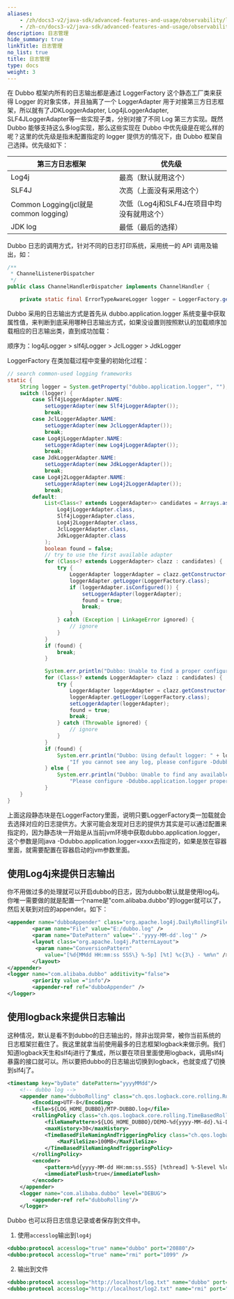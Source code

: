 ```yaml
---
aliases:
    - /zh/docs3-v2/java-sdk/advanced-features-and-usage/observability/logging/
    - /zh-cn/docs3-v2/java-sdk/advanced-features-and-usage/observability/logging/
description: 日志管理
hide_summary: true
linkTitle: 日志管理
no_list: true
title: 日志管理
type: docs
weight: 3
---
```


在 Dubbo 框架内所有的日志输出都是通过 LoggerFactory 这个静态工厂类来获得 Logger 的对象实体，并且抽离了一个 LoggerAdapter 用于对接第三方日志框架，所以就有了JDKLoggerAdapter, Log4jLoggerAdapter, SLF4JLoggerAdapter等一些实现子类，分别对接了不同 Log 第三方实现。既然 Dubbo 能够支持这么多log实现，那么这些实现在 Dubbo 中优先级是在呢么样的呢？这里的优先级是指未配置指定的 logger 提供方的情况下，由 Dubbo 框架自己选择。优先级如下：

| 第三方日志框架                        | 优先级                                     |
| ------------------------------------- | ------------------------------------------ |
| Log4j                                 | 最高（默认就用这个）                       |
| SLF4J                                 | 次高（上面没有采用这个）                   |
| Common Logging(jcl就是common logging) | 次低（Log4j和SLF4J在项目中均没有就用这个） |
| JDK log                               | 最低（最后的选择）                         |

Dubbo 日志的调用方式，针对不同的日志打印系统，采用统一的 API 调用及输出，如：

```java
/**
 * ChannelListenerDispatcher
 */
public class ChannelHandlerDispatcher implements ChannelHandler {

    private static final ErrorTypeAwareLogger logger = LoggerFactory.getErrorTypeAwareLogger(ChannelHandlerDispatcher.class);
```

Dubbo 采用的日志输出方式是首先从 dubbo.application.logger 系统变量中获取属性值，来判断到底采用哪种日志输出方式，如果没设置则按照默认的加载顺序加载相应的日志输出类，直到成功加载：

顺序为：log4jLogger > slf4jLogger > JclLogger > JdkLogger

LoggerFactory 在类加载过程中变量的初始化过程：

```java
// search common-used logging frameworks
static {
    String logger = System.getProperty("dubbo.application.logger", "");
    switch (logger) {
        case Slf4jLoggerAdapter.NAME:
            setLoggerAdapter(new Slf4jLoggerAdapter());
            break;
        case JclLoggerAdapter.NAME:
            setLoggerAdapter(new JclLoggerAdapter());
            break;
        case Log4jLoggerAdapter.NAME:
            setLoggerAdapter(new Log4jLoggerAdapter());
            break;
        case JdkLoggerAdapter.NAME:
            setLoggerAdapter(new JdkLoggerAdapter());
            break;
        case Log4j2LoggerAdapter.NAME:
            setLoggerAdapter(new Log4j2LoggerAdapter());
            break;
        default:
            List<Class<? extends LoggerAdapter>> candidates = Arrays.asList(
                Log4jLoggerAdapter.class,
                Slf4jLoggerAdapter.class,
                Log4j2LoggerAdapter.class,
                JclLoggerAdapter.class,
                JdkLoggerAdapter.class
            );
            boolean found = false;
            // try to use the first available adapter
            for (Class<? extends LoggerAdapter> clazz : candidates) {
                try {
                    LoggerAdapter loggerAdapter = clazz.getConstructor().newInstance();
                    loggerAdapter.getLogger(LoggerFactory.class);
                    if (loggerAdapter.isConfigured()) {
                        setLoggerAdapter(loggerAdapter);
                        found = true;
                        break;
                    }
                } catch (Exception | LinkageError ignored) {
                    // ignore
                }
            }
            if (found) {
                break;
            }

            System.err.println("Dubbo: Unable to find a proper configured logger to log out.");
            for (Class<? extends LoggerAdapter> clazz : candidates) {
                try {
                    LoggerAdapter loggerAdapter = clazz.getConstructor().newInstance();
                    loggerAdapter.getLogger(LoggerFactory.class);
                    setLoggerAdapter(loggerAdapter);
                    found = true;
                    break;
                } catch (Throwable ignored) {
                    // ignore
                }
            }
            if (found) {
                System.err.println("Dubbo: Using default logger: " + loggerAdapter.getClass().getName() + ". " +
                    "If you cannot see any log, please configure -Ddubbo.application.logger property to your preferred logging framework.");
            } else {
                System.err.println("Dubbo: Unable to find any available logger adapter to log out. Dubbo logs will be ignored. " +
                    "Please configure -Ddubbo.application.logger property and add corresponding logging library to classpath.");
            }
    }
}
```

上面这段静态块是在LoggerFactory里面，说明只要LoggerFactory类一加载就会去选择对应的日志提供方。大家可能会发现对日志的提供方其实是可以通过配置来指定的，因为静态块一开始是从当前jvm环境中获取dubbo.application.logger，这个参数是同java -Ddubbo.application.logger=xxxx去指定的，如果是放在容器里面，就需要配置在容器启动的jvm参数里面。

## 使用Log4j来提供日志输出

你不用做过多的处理就可以开启dubbo的日志，因为dubbo默认就是使用log4j。你唯一需要做的就是配置一个name是"com.alibaba.dubbo"的logger就可以了，然后关联到对应的appender。如下：

```xml
<appender name="dubboAppender" class="org.apache.log4j.DailyRollingFileAppender"> 
        <param name="File" value="E:/dubbo.log" />  
        <param name="DatePattern" value="'.'yyyy-MM-dd'.log'" />  
        <layout class="org.apache.log4j.PatternLayout"> 
         <param name="ConversionPattern"
            value="[%d{MMdd HH:mm:ss SSS\} %-5p] [%t] %c{3\} - %m%n" /> 
        </layout>  
</appender> 
<logger name="com.alibaba.dubbo" additivity="false"> 
        <priority value ="info"/>  
        <appender-ref ref="dubboAppender" />  
</logger>
```

## 使用logback来提供日志输出

这种情况，默认是看不到dubbo的日志输出的，除非出现异常，被你当前系统的日志框架拦截住了。我这里就拿当前使用最多的日志框架logback来做示例。我们知道logback天生和slf4j进行了集成，所以要在项目里面使用logback，调用slf4j暴露的接口就可以。所以要把dubbo的日志输出切换到logback，也就变成了切换到slf4j了。

```xml
<timestamp key="byDate" datePattern="yyyyMMdd"/>
    <!-- dubbo log -->
    <appender name="dubboRolling" class="ch.qos.logback.core.rolling.RollingFileAppender">
        <Encoding>UTF-8</Encoding>
        <file>${LOG_HOME_DUBBO}/MTP-DUBBO.log</file>
        <rollingPolicy class="ch.qos.logback.core.rolling.TimeBasedRollingPolicy">
            <fileNamePattern>${LOG_HOME_DUBBO}/DEMO-%d{yyyy-MM-dd}.%i-DUBBO.zip</fileNamePattern>
            <maxHistory>30</maxHistory>
            <TimeBasedFileNamingAndTriggeringPolicy class="ch.qos.logback.core.rolling.SizeAndTimeBasedFNATP">
                <MaxFileSize>100MB</MaxFileSize>
            </TimeBasedFileNamingAndTriggeringPolicy>
        </rollingPolicy>
        <encoder>
            <pattern>%d{yyyy-MM-dd HH:mm:ss.SSS} [%thread] %-5level %logger{36} - %msg%n</pattern>
            <immediateFlush>true</immediateFlush>
        </encoder>
    </appender>
    <logger name="com.alibaba.dubbo" level="DEBUG">
        <appender-ref ref="dubboRolling"/>
    </logger>
```

Dubbo 也可以将日志信息记录或者保存到文件中。

1. 使用`accesslog`输出到`log4j` 

```xml
<dubbo:protocol accesslog="true" name="dubbo" port="20880"/>
<dubbo:protocol accesslog="true" name="rmi" port="1099" />
```

2. 输出到文件

```xml
<dubbo:protocol accesslog="http://localhost/log.txt" name="dubbo" port="20880"/>
<dubbo:protocol accesslog="http://localhost/log2.txt" name="rmi" port="1099" />
```